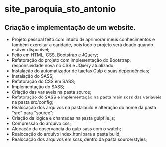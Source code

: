 # site_paroquia_sto_antonio
## Criação e implementação de um website.
- Projeto pessoal feito com intuito de aprimorar meus conhecimentos e também exercitar a caridade, pois todo o projeto será doado quando estiver disponível;
- Feito em HTML, CSS, Bootstrap e JQuery;
- Refatoração do projeto com implementação do Bootstrap, responsividade nova no CSS e JQuery atualizado
- Instalação do automatizador de tarefas Gulp e suas dependências;
- Instalação do SASS;
- Refatoração do CSS em SASS;
- Implementação do SASS;
- Criação das variaveis na pasta source;
- Refatoração do SASS e implementação na pasta main.scss das variaveis na pasta src/config;
- Realocação dos arquivos na pasta build e alteração do nome da pasta "src" para "source";
- Criação da lógica e chamadas na pasta gulpfile.js;
- Compressão do arquivo css;
- Alocação da observancia do gulp-sass com o watch;
- Realocação do arquivo index.html para a pasta build;
- Realocação dos arquivos em scss, dentro da pasta source/styles;
